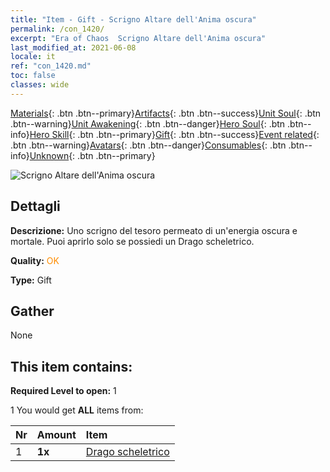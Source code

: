 ```yaml
---
title: "Item - Gift - Scrigno Altare dell'Anima oscura"
permalink: /con_1420/
excerpt: "Era of Chaos  Scrigno Altare dell'Anima oscura"
last_modified_at: 2021-06-08
locale: it
ref: "con_1420.md"
toc: false
classes: wide
---
```

 [Materials](/ItemsIT/){: .btn .btn--primary}[Artifacts](/ItemsIT/Artifacts/){: .btn .btn--success}[Unit Soul](/ItemsIT/UnitSoul/){: .btn .btn--warning}[Unit Awakening](/ItemsIT/UnitAwakening/){: .btn .btn--danger}[Hero Soul](/ItemsIT/HeroSoul/){: .btn .btn--info}[Hero Skill](/ItemsIT/HeroSkill/){: .btn .btn--primary}[Gift](/ItemsIT/Gift/){: .btn .btn--success}[Event related](/ItemsIT/Events/){: .btn .btn--warning}[Avatars](/ItemsIT/Avatars/){: .btn .btn--danger}[Consumables](/ItemsIT/Consumables/){: .btn .btn--info}[Unknown](/ItemsIT/Unknown/){: .btn .btn--primary}

 ![Scrigno Altare dell'Anima oscura](/images/t/i_907034.png)

## Dettagli
 **Descrizione:** Uno scrigno del tesoro permeato di un'energia oscura e mortale. Puoi aprirlo solo se possiedi un Drago scheletrico.

 **Quality:** <span style="color: #FF8C00">OK</span>

 **Type:** Gift

## Gather

  None

## This item contains:

 **Required Level to open:** 1

 1 You would get **ALL** items  from:

  | Nr | Amount |     Item    |
  |:---|:-------|:------------|
  | 1 |  **1x** | [Drago scheletrico](/ItemsIT/unt_214/) |  | 
